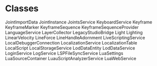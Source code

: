 # Classes
JointImportData
JointInstance
JointsService
KeyboardService
Keyframe
KeyframeMarker
KeyframeSequence
KeyframeSequenceProvider
LanguageService
LayerCollector
LegacyStudioBridge
Light
Lighting
LinearVelocity
LineForce
LineHandleAdornment
LiveScriptingService
LocalDebuggerConnection
LocalizationService
LocalizationTable
LocalScript
LocalStorageService
LodDataEntity
LodDataService
LoginService
LogService
LSPFileSyncService
LuaSettings
LuaSourceContainer
LuauScriptAnalyzerService
LuaWebService
